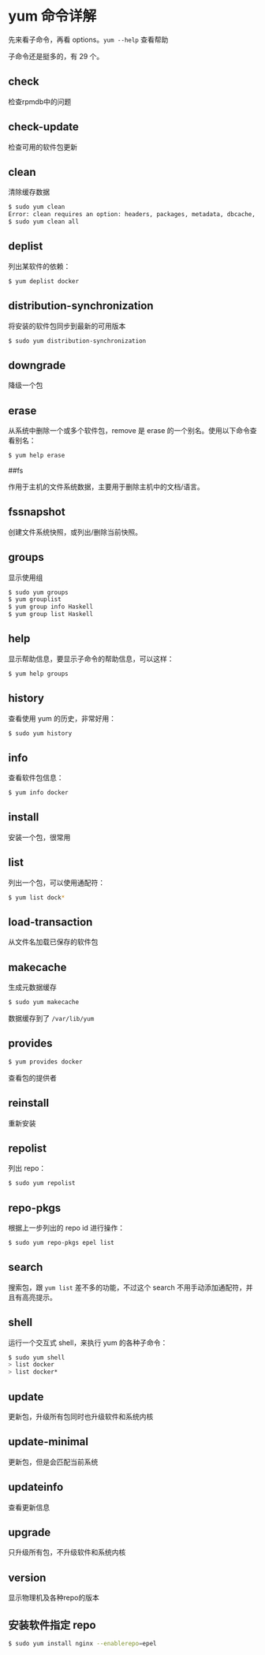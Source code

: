 # yum 命令详解

先来看子命令，再看 options。`yum --help` 查看帮助

子命令还是挺多的，有 29 个。

## check

检查rpmdb中的问题



## check-update

检查可用的软件包更新



## clean

清除缓存数据

```bash
$ sudo yum clean
Error: clean requires an option: headers, packages, metadata, dbcache, plugins, expire-cache, rpmdb, all
$ sudo yum clean all
```



## deplist

列出某软件的依赖：

```bash
$ yum deplist docker
```



## distribution-synchronization

将安装的软件包同步到最新的可用版本

```bash
$ sudo yum distribution-synchronization
```





## downgrade

降级一个包



## erase

从系统中删除一个或多个软件包，remove 是 erase 的一个别名。使用以下命令查看别名：

```bash
$ yum help erase
```





##fs

作用于主机的文件系统数据，主要用于删除主机中的文档/语言。 



## fssnapshot

创建文件系统快照，或列出/删除当前快照。



## groups

显示使用组

```bash
$ sudo yum groups
$ yum grouplist
$ yum group info Haskell
$ yum group list Haskell
```



## help

显示帮助信息，要显示子命令的帮助信息，可以这样：

```bash
$ yum help groups
```





## history

查看使用 yum 的历史，非常好用：

```bash
$ sudo yum history
```



## info

查看软件包信息：

```bash
$ yum info docker
```



## install

安装一个包，很常用



## list

列出一个包，可以使用通配符：

```bash
$ yum list dock*
```



## load-transaction

从文件名加载已保存的软件包



## makecache

生成元数据缓存

```bash
$ sudo yum makecache
```

数据缓存到了 `/var/lib/yum` 



## provides

```bash
$ yum provides docker
```

查看包的提供者



## reinstall

重新安装



## repolist

列出 repo：

```bash
$ sudo yum repolist
```



## repo-pkgs

根据上一步列出的 repo id 进行操作：

```bash
$ sudo yum repo-pkgs epel list
```



## search

搜索包，跟 `yum list` 差不多的功能，不过这个 search 不用手动添加通配符，并且有高亮提示。



## shell

运行一个交互式 shell，来执行 yum 的各种子命令：

```bash
$ sudo yum shell
> list docker
> list docker*
```



## update

更新包，升级所有包同时也升级软件和系统内核



## update-minimal

更新包，但是会匹配当前系统



## updateinfo

查看更新信息



## upgrade

只升级所有包，不升级软件和系统内核



## version

显示物理机及各种repo的版本



## 安装软件指定 repo

```bash
$ sudo yum install nginx --enablerepo=epel
```







